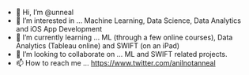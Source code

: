 - 👋 Hi, I’m @unneal
- 👀 I’m interested in ... Machine Learning, Data Science, Data Analytics and iOS App Development
- 🌱 I’m currently learning ... ML (through a few online courses), Data Analytics (Tableau online) and SWIFT (on an iPad)
- 💞️ I’m looking to collaborate on ... ML and SWIFT related projects.
- 📫 How to reach me ... https://www.twitter.com/anilnotanneal

<!---
unneal/unneal is a ✨ special ✨ repository because its `README.md` (this file) appears on your GitHub profile.
You can click the Preview link to take a look at your changes.
--->
